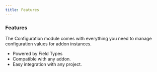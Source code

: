 ```yaml
---
title: Features 
---
```

### Features

The Configuration module comes with everything you need to manage configuration values for addon instances.

*   Powered by Field Types
*   Compatible with any addon.
*   Easy integration with any project.

